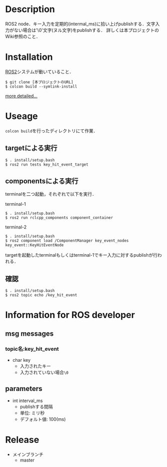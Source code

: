 # Description
ROS2 node．キー入力を定期的(intermal_ms)に拾い上げpublishする．文字入力がない場合は'\0'文字(ヌル文字)をpublishする．
詳しくは本プロジェクトのWiki参照のこと．

# Installation
[ROS2](https://index.ros.org/doc/ros2/)システムが動いていること．


```
$ git clone [本プロジェクトのURL]
$ colcon build --symlink-install
```

[more detailed...](Installation.md)

# Useage
`colcon build`を行ったディレクトリにて作業．

## targetによる実行

```
$ . install/setup.bash
$ ros2 run tests key_hit_event_target
```

## componentsによる実行
terminalを二つ起動，それぞれで以下を実行．

terminal-1
```
$ . install/setup.bash
$ ros2 run rclcpp_components component_container
```

terminal-2
```
$ . install/setup.bash
$ ros2 component load /ComponentManager key_event_nodes key_event::KeyHitEventNode
```

targetを起動したterminalもしくはterminal-1でキー入力に対するpublishが行われる．

## 確認

```
$ . install/setup.bash
$ ros2 topic echo /key_hit_event
```

# Information for ROS developer
## msg messages
### topic名:key_hit_event

* char key
    * 入力されたキー
    * 入力されていない場合`\0`

## parameters

* int interval_ms
    * publishする間隔
    * 単位: ミリ秒
    * デフォルト値: 100(ms)

# Release
* メインブランチ
    * master
